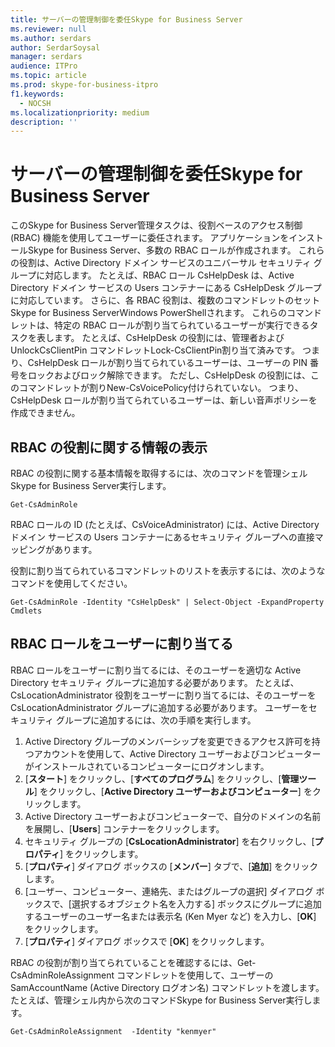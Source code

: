 ```yaml
---
title: サーバーの管理制御を委任Skype for Business Server
ms.reviewer: null
ms.author: serdars
author: SerdarSoysal
manager: serdars
audience: ITPro
ms.topic: article
ms.prod: skype-for-business-itpro
f1.keywords:
  - NOCSH
ms.localizationpriority: medium
description: ''
---
```


# <a name="delegate-administrative-control-of-skype-for-business-server"></a>サーバーの管理制御を委任Skype for Business Server 

このSkype for Business Server管理タスクは、役割ベースのアクセス制御 (RBAC) 機能を使用してユーザーに委任されます。 アプリケーションをインストールSkype for Business Server、多数の RBAC ロールが作成されます。 これらの役割は、Active Directory ドメイン サービスのユニバーサル セキュリティ グループに対応します。 たとえば、RBAC ロール CsHelpDesk は、Active Directory ドメイン サービスの Users コンテナーにある CsHelpDesk グループに対応しています。 さらに、各 RBAC 役割は、複数のコマンドレットのセットSkype for Business ServerWindows PowerShellされます。   これらのコマンドレットは、特定の RBAC ロールが割り当てられているユーザーが実行できるタスクを表します。 たとえば、CsHelpDesk の役割には、管理者および UnlockCsClientPin コマンドレットLock-CsClientPin割り当て済みです。 つまり、CsHelpDesk ロールが割り当てられているユーザーは、ユーザーの PIN 番号をロックおよびロック解除できます。 ただし、CsHelpDesk の役割には、このコマンドレットが割りNew-CsVoicePolicy付けられていない。 つまり、CsHelpDesk ロールが割り当てられているユーザーは、新しい音声ポリシーを作成できません。

## <a name="viewing-information-about-rbac-roles"></a>RBAC の役割に関する情報の表示

RBAC の役割に関する基本情報を取得するには、次のコマンドを管理シェルSkype for Business Server実行します。

`Get-CsAdminRole`

RBAC ロールの ID (たとえば、CsVoiceAdministrator) には、Active Directory ドメイン サービスの Users コンテナーにあるセキュリティ グループへの直接マッピングがあります。

役割に割り当てられているコマンドレットのリストを表示するには、次のようなコマンドを使用してください。

`Get-CsAdminRole -Identity "CsHelpDesk" | Select-Object -ExpandProperty Cmdlets`

## <a name="assigning-an-rbac-role-to-a-user"></a>RBAC ロールをユーザーに割り当てる

RBAC ロールをユーザーに割り当てるには、そのユーザーを適切な Active Directory セキュリティ グループに追加する必要があります。 たとえば、CsLocationAdministrator 役割をユーザーに割り当てるには、そのユーザーを CsLocationAdministrator グループに追加する必要があります。 ユーザーをセキュリティ グループに追加するには、次の手順を実行します。

1. Active Directory グループのメンバーシップを変更できるアクセス許可を持つアカウントを使用して、Active Directory ユーザーおよびコンピューターがインストールされているコンピューターにログオンします。
2. [**スタート**] をクリックし、[**すべてのプログラム**] をクリックし、[**管理ツール**] をクリックし、[**Active Directory ユーザーおよびコンピューター**] をクリックします。
3. Active Directory ユーザーおよびコンピューターで、自分のドメインの名前を展開し、[**Users**] コンテナーをクリックします。
4. セキュリティ グループの [**CsLocationAdministrator**] を右クリックし、[**プロパティ**] をクリックします。
5. [**プロパティ**] ダイアログ ボックスの [**メンバー**] タブで、[**追加**] をクリックします。
6. [ユーザー、コンピューター、連絡先、またはグループの選択] ダイアログ ボックスで、[選択するオブジェクト名を入力する] ボックスにグループに追加するユーザーのユーザー名または表示名 (Ken Myer  など) を入力し、[**OK**] をクリックします。
7. [**プロパティ**] ダイアログ ボックスで [**OK**] をクリックします。

RBAC の役割が割り当てられていることを確認するには、Get-CsAdminRoleAssignment コマンドレットを使用して、ユーザーの SamAccountName (Active Directory ログオン名) コマンドレットを渡します。 たとえば、管理シェル内から次のコマンドSkype for Business Server実行します。

`Get-CsAdminRoleAssignment  -Identity "kenmyer"`
